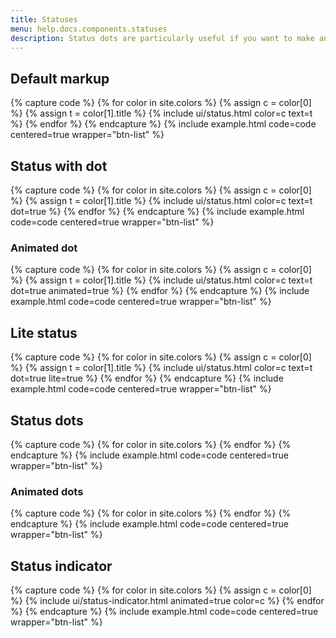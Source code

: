 ```yaml
---
title: Statuses
menu: help.docs.components.statuses
description: Status dots are particularly useful if you want to make an interface element more noticeable regardless of limited space.
---
```


## Default markup

{% capture code %}
{% for color in site.colors %}
{% assign c = color[0] %}
{% assign t = color[1].title %}
{% include ui/status.html color=c text=t %}
{% endfor %}
{% endcapture %}
{% include example.html code=code centered=true wrapper="btn-list" %}

## Status with dot

{% capture code %}
{% for color in site.colors %}
{% assign c = color[0] %}
{% assign t = color[1].title %}
{% include ui/status.html color=c text=t dot=true %}
{% endfor %}
{% endcapture %}
{% include example.html code=code centered=true wrapper="btn-list" %}

### Animated dot

{% capture code %}
{% for color in site.colors %}
{% assign c = color[0] %}
{% assign t = color[1].title %}
{% include ui/status.html color=c text=t dot=true animated=true %}
{% endfor %}
{% endcapture %}
{% include example.html code=code centered=true wrapper="btn-list" %}

## Lite status

{% capture code %}
{% for color in site.colors %}
{% assign c = color[0] %}
{% assign t = color[1].title %}
{% include ui/status.html color=c text=t dot=true lite=true %}
{% endfor %}
{% endcapture %}
{% include example.html code=code centered=true wrapper="btn-list" %}

## Status dots

{% capture code %}
{% for color in site.colors %}
<span class="status-dot status-{{ color[0] }}"></span>
{% endfor %}
{% endcapture %}
{% include example.html code=code centered=true wrapper="btn-list" %}

### Animated dots

{% capture code %}
{% for color in site.colors %}
<span class="status-dot status-dot-animated status-{{ color[0] }}"></span>
{% endfor %}
{% endcapture %}
{% include example.html code=code centered=true wrapper="btn-list" %}

## Status indicator 

{% capture code %}
{% for color in site.colors %}
{% assign c = color[0] %}
{% include ui/status-indicator.html animated=true color=c %}
{% endfor %}
{% endcapture %}
{% include example.html code=code centered=true wrapper="btn-list" %}